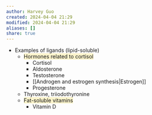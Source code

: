 ```yaml
---
author: Harvey Guo
created: 2024-04-04 21:29
modified: 2024-04-04 21:29
aliases: []
share: true
---
```

- Examples of ligands (lipid-soluble)
	- <span style="background:rgba(240, 200, 0, 0.2)">Hormones related to cortisol</span>
		- Cortisol
		- Aldosterone
		- Testosterone
		- [[Androgen and estrogen synthesis|Estrogen]]
		- Progesterone
	- Thyroxine, triiodothyronine
	- <span style="background:rgba(240, 200, 0, 0.2)">Fat-soluble vitamins</span>
		- Vitamin D
